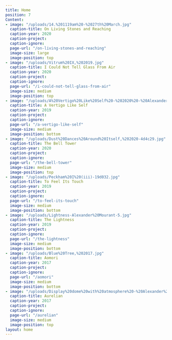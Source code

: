 ```yaml
---
title: Home
position: 7
Content:
- image: "/uploads/14.%201119am%20-%2027th%20March.jpg"
  caption-title: On Living Stones and Reaching
  caption-year: 2020
  caption-project: 
  caption-ignore: 
  page-url: "/on-living-stones-and-reaching"
  image-size: large
  image-position: top
- image: "/uploads/Vitrum%20IX,%202019.jpg"
  caption-title: I Could Not Tell Glass From Air
  caption-year: 2020
  caption-project: 
  caption-ignore: 
  page-url: "/i-could-not-tell-glass-from-air"
  image-size: medium
  image-position: top
- image: "/uploads/A%20Vertigo%20Like%20Self%20-%202020%20-%20Alexander%20Mourant.png"
  caption-title: A Vertigo Like Self
  caption-year: 2019
  caption-project: 
  caption-ignore: 
  page-url: "/a-vertigo-like-self"
  image-size: medium
  image-position: bottom
- image: "/uploads/Dust%20Dances%20Around%20Itself,%202020-4d4c29.jpg"
  caption-title: The Bell Tower
  caption-year: 2020
  caption-project: 
  caption-ignore: 
  page-url: "/the-bell-tower"
  image-size: medium
  image-position: top
- image: "/uploads/Peckham%20I%20(iii)-19d032.jpg"
  caption-title: To Feel Its Touch
  caption-year: 2019
  caption-project: 
  caption-ignore: 
  page-url: "/to-feel-its-touch"
  image-size: medium
  image-position: bottom
- image: "/uploads/Lightness-Alexander%20Mourant-5.jpg"
  caption-title: The Lightness
  caption-year: 2019
  caption-project: 
  caption-ignore: 
  page-url: "/the-lightness"
  image-size: medium
  image-position: bottom
- image: "/uploads/Blue%20Tree,%202017.jpg"
  caption-title: Aomori
  caption-year: 2017
  caption-project: 
  caption-ignore: 
  page-url: "/aomori"
  image-size: medium
  image-position: bottom
- image: "/uploads/Display%20dome%20with%20atmosphere%20-%20Alexander%20Mourant.jpg"
  caption-title: Aurelian
  caption-year: 2017
  caption-project: 
  caption-ignore: 
  page-url: "/aurelian"
  image-size: medium
  image-position: top
layout: home
---
```


